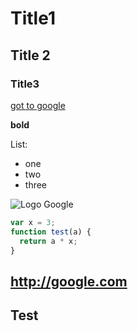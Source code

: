 # Title1
## Title 2
### Title3

[got to google](http://www.google.es)

**bold**

List:

* one
* two
* three


![Logo Google](https://www.google.es/images/srpr/logo11w.png)

```javascript
var x = 3;
function test(a) {
  return a * x;
}
```

<http://google.com>
-------------------------------
Test
-------------------------------

